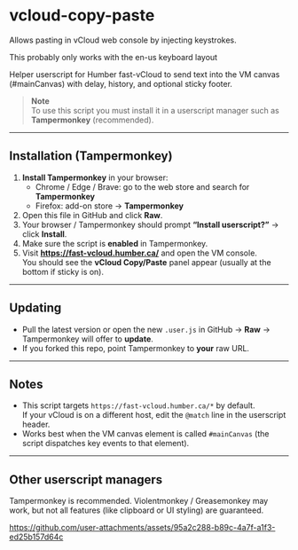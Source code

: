 # vcloud-copy-paste

Allows pasting in vCloud web console by injecting keystrokes.

This probably only works with the en-us keyboard layout

Helper userscript for Humber fast-vCloud to send text into the VM canvas (#mainCanvas) with delay, history, and optional sticky footer.

> **Note**  
> To use this script you must install it in a userscript manager such as **Tampermonkey** (recommended).

---

## Installation (Tampermonkey)

1. **Install Tampermonkey** in your browser:
   - Chrome / Edge / Brave: go to the web store and search for **Tampermonkey**
   - Firefox: add-on store → **Tampermonkey**
2. Open this file in GitHub and click **Raw**.
3. Your browser / Tampermonkey should prompt **“Install userscript?”** → click **Install**.
4. Make sure the script is **enabled** in Tampermonkey.
5. Visit **https://fast-vcloud.humber.ca/** and open the VM console.  
   You should see the **vCloud Copy/Paste** panel appear (usually at the bottom if sticky is on).

---

## Updating

- Pull the latest version or open the new `.user.js` in GitHub → **Raw** → Tampermonkey will offer to **update**.
- If you forked this repo, point Tampermonkey to **your** raw URL.

---

## Notes

- This script targets `https://fast-vcloud.humber.ca/*` by default.  
  If your vCloud is on a different host, edit the `@match` line in the userscript header.
- Works best when the VM canvas element is called `#mainCanvas` (the script dispatches key events to that element).

---

## Other userscript managers

Tampermonkey is recommended. Violentmonkey / Greasemonkey may work, but not all features (like clipboard or UI styling) are guaranteed.


https://github.com/user-attachments/assets/95a2c288-b89c-4a7f-a1f3-ed25b157d64c

